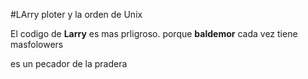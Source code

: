 #LArry ploter y la orden de Unix

El codigo de **Larry** es mas prligroso.
porque **baldemor** cada vez tiene masfolowers

es un pecador de la pradera
